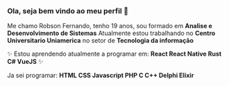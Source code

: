 ### Ola, seja bem vindo ao meu perfil 👋

<!--
**RBFernando01/RBFernando01** is a ✨ _special_ ✨ repository because its `README.md` (this file) appears on your GitHub profile.

Here are some ideas to get you started:

- 🔭 I’m currently working on ...
- 🌱 I’m currently learning ...
- 👯 I’m looking to collaborate on ...
- 🤔 I’m looking for help with ...
- 💬 Ask me about ...
- 📫 How to reach me: ...
- 😄 Pronouns: ...
- ⚡ Fun fact: ...
-->
Me chamo Robson Fernando, tenho 19 anos, sou formado em **Analise e Desenvolvimento de Sistemas**
Atualmente estou trabalhando no **Centro Universitario Uniamerica** no setor de **Tecnologia da informação**

✨
Estou aprendendo atualmente a programar em:
**React
React Native
Rust
C#
VueJS**
✨



Ja sei programar:
**HTML
CSS
Javascript
PHP
C
C++
Delphi
Elixir**

